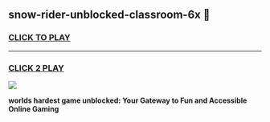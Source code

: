 
## snow-rider-unblocked-classroom-6x 👋
<h3>
<a href="https://premium.freeplayer.one?title=snow-rider-unblocked-classroom-6x&ref=14F">CLICK TO PLAY</a></h3>
<hr>

<h3>
<a href="https://premium.freeplayer.one?title=snow-rider-unblocked-classroom-6x&ref=14F">CLICK 2 PLAY</a>
  
</h3>

<a href="https://premium.freeplayer.one?title=snow-rider-unblocked-classroom-6x&ref=12F/"><img src="https://clearcache.store/games.png"></a>


**worlds hardest game unblocked: Your Gateway to Fun and Accessible Online Gaming**
